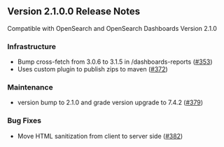 ## Version 2.1.0.0 Release Notes
Compatible with OpenSearch and OpenSearch Dashboards Version 2.1.0

### Infrastructure
* Bump cross-fetch from 3.0.6 to 3.1.5 in /dashboards-reports ([#353](https://github.com/opensearch-project/dashboards-reports/pull/353))
* Uses custom plugin to publish zips to maven ([#372](https://github.com/opensearch-project/dashboards-reports/pull/372))

### Maintenance
* version bump to 2.1.0 and grade version upgrade to 7.4.2 ([#379](https://github.com/opensearch-project/dashboards-reports/pull/379))

### Bug Fixes
* Move HTML sanitization from client to server side ([#382](https://github.com/opensearch-project/dashboards-reports/pull/382))
